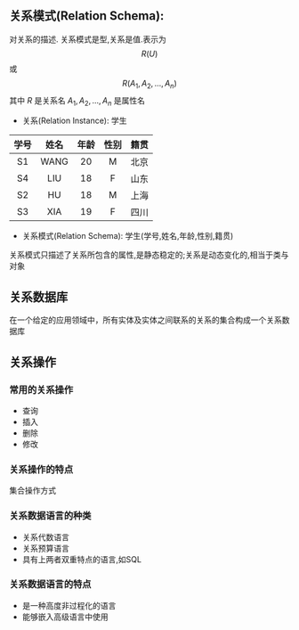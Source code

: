 ## 关系模式(Relation Schema):
对关系的描述. 关系模式是型,关系是值.表示为
$$
R(U)
$$
或
$$
R(A_1,A_2,...,A_n)
$$
其中
$R$ 是关系名
$A_1,A_2,...,A_n$ 是属性名
- 关系(Relation Instance):
	学生

| 学号  |  姓名  | 年龄  | 性别  | 籍贯  |
| :-: | :--: | :-: | :-: | :-: |
| S1  | WANG | 20  |  M  | 北京  |
| S4  | LIU  | 18  |  F  | 山东  |
| S2  |  HU  | 18  |  M  | 上海  |
| S3  | XIA  | 19  |  F  | 四川  |

- 关系模式(Relation Schema):
	学生(学号,姓名,年龄,性别,籍贯)

关系模式只描述了关系所包含的属性,是静态稳定的;关系是动态变化的,相当于类与对象

## 关系数据库
在一个给定的应用领域中，所有实体及实体之间联系的关系的集合构成一个关系数据库

## 关系操作
### 常用的关系操作
- 查询
- 插入
- 删除
- 修改

### 关系操作的特点
集合操作方式

### 关系数据语言的种类
- 关系代数语言
- 关系预算语言
- 具有上两者双重特点的语言,如SQL

### 关系数据语言的特点
- 是一种高度非过程化的语言
- 能够嵌入高级语言中使用